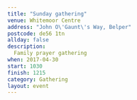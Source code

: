 ```yaml
---
title: "Sunday gathering"
venue: Whitemoor Centre
address: "John O\'Gaunt\'s Way, Belper"
postcode: de56 1tn
allday: false
description: 
  Family prayer gathering
when: 2017-04-30
start: 1030
finish: 1215
category: Gathering
layout: event
---
```

